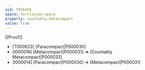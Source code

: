 ```yaml
---
uid: T016456
space: fortissimo-space
property: countably-metacompact
value: true
---
```

[[Proof]]

* [T000623] [Paracompact|P000030]
* [I000016] [Metacompact|P000031] => [Countably Metacompact|P000033]
* [I000014] [Paracompact|P000030] => [Metacompact|P000031]

